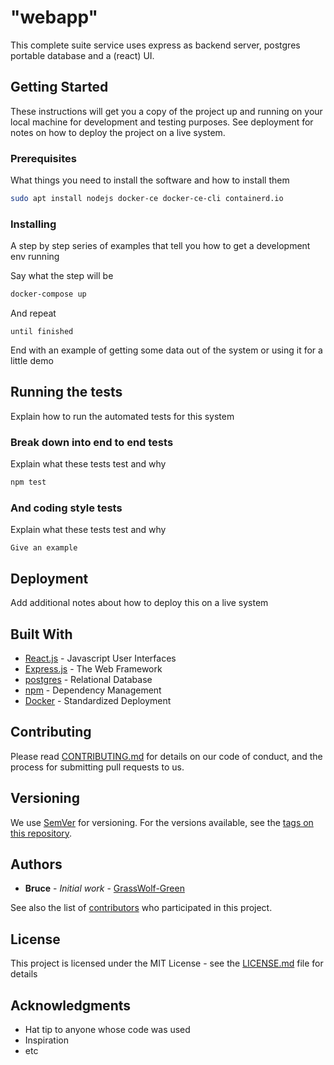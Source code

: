 # "webapp"

This complete suite service uses express as backend server, postgres portable database and a (react) UI.

## Getting Started

These instructions will get you a copy of the project up and running on your local machine for development and testing purposes. See deployment for notes on how to deploy the project on a live system.

### Prerequisites

What things you need to install the software and how to install them

```bash
sudo apt install nodejs docker-ce docker-ce-cli containerd.io
```

### Installing

A step by step series of examples that tell you how to get a development env running

Say what the step will be

```bash
docker-compose up
```

And repeat

```
until finished
```

End with an example of getting some data out of the system or using it for a little demo

## Running the tests

Explain how to run the automated tests for this system

### Break down into end to end tests

Explain what these tests test and why

```bash
npm test
```

### And coding style tests

Explain what these tests test and why

```
Give an example
```

## Deployment

Add additional notes about how to deploy this on a live system

## Built With

* [React.js](https://reactjs.org/) - Javascript User Interfaces
* [Express.js](https://expressjs.com/) - The Web Framework
* [postgres](https://www.postgresql.org/) - Relational Database
* [npm](https://www.npmjs.com/) - Dependency Management
* [Docker](https://www.npmjs.com/) - Standardized Deployment

## Contributing

Please read [CONTRIBUTING.md](https://gist.github.com/PurpleBooth/b24679402957c63ec426) for details on our code of conduct, and the process for submitting pull requests to us.

## Versioning

We use [SemVer](http://semver.org/) for versioning. For the versions available, see the [tags on this repository](https://github.com/your/project/tags). 

## Authors

* **Bruce** - *Initial work* - [GrassWolf-Green](https://github.com/GrassWolf-Green)

See also the list of [contributors](https://github.com/your/project/contributors) who participated in this project.

## License

This project is licensed under the MIT License - see the [LICENSE.md](LICENSE.md) file for details

## Acknowledgments

* Hat tip to anyone whose code was used
* Inspiration
* etc
